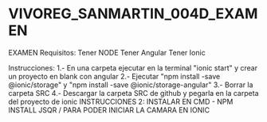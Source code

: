 # VIVOREG_SANMARTIN_004D_EXAMEN

EXAMEN Requisitos: Tener NODE Tener Angular Tener Ionic

Instrucciones: 1.- En una carpeta ejecutar en la terminal "ionic start" y crear un proyecto en blank con angular 2.- Ejecutar "npm install -save @ionic/storage" y "npm install -save @ionic/storage-angular" 3.- Borrar la carpeta SRC 4.- Descargar la carpeta SRC de github y pegarla en la carpeta del proyecto de ionic INSTRUCCIONES 2: INSTALAR EN CMD - NPM INSTALL JSQR / PARA PODER INICIAR LA CAMARA EN IONIC
